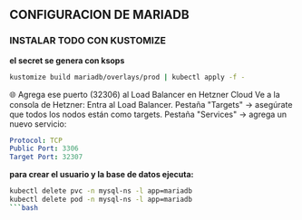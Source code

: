 ## CONFIGURACION DE MARIADB
### INSTALAR TODO CON KUSTOMIZE
**el secret se genera con ksops**

```bash
kustomize build mariadb/overlays/prod | kubectl apply -f -
```

 🌐 Agrega ese puerto (32306) al Load Balancer en Hetzner Cloud
Ve a la consola de Hetzner:
Entra al Load Balancer.
Pestaña "Targets" → asegúrate que todos los nodos están como targets.
Pestaña "Services" → agrega un nuevo servicio:

```yaml
Protocol: TCP
Public Port: 3306
Target Port: 32307
```

**para crear el usuario y la base de datos ejecuta:**

```bash
kubectl delete pvc -n mysql-ns -l app=mariadb
kubectl delete pod -n mysql-ns -l app=mariadb
```bash